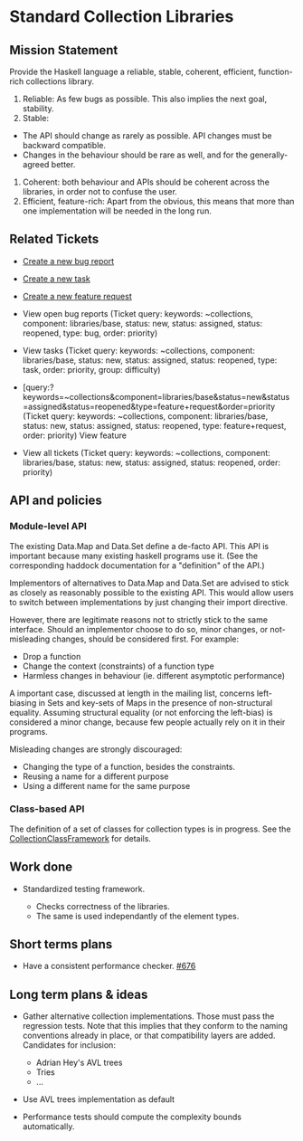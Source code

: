 # Standard Collection Libraries

## Mission Statement


Provide the Haskell language a reliable, stable, coherent, efficient, function-rich collections library.

1. Reliable: As few bugs as possible. This also implies the next goal, stability.
1. Stable: 

  - The API should change as rarely as possible. API changes must be backward compatible.
  - Changes in the behaviour should be rare as well, and for the generally-agreed better.

1. Coherent: both behaviour and APIs should be coherent across the libraries, in order not to confuse the user.
1. Efficient, feature-rich: Apart from the obvious, this means that more than one implementation will be needed in the long run.

## Related Tickets

- [Create a new bug report](/trac/ghc/trac/ghc/newticket?version=6.4.1&keywords=collections&component=libraries/base&type=bug)
- [Create a new task](/trac/ghc/trac/ghc/newticket?version=6.4.1&keywords=collections&component=libraries/base&type=task)
- [Create a new feature request](/trac/ghc/trac/ghc/newticket?version=6.4.1&keywords=collections&component=libraries/base&type=feature+request)

- View open bug reports (Ticket query: keywords: \~collections, component: libraries/base, status: new, status: assigned, status: reopened, type: bug, order: priority)
- View tasks (Ticket query: keywords: \~collections, component: libraries/base, status: new, status: assigned, status: reopened, type: task, order: priority, group: difficulty)
- \[query:?keywords=\~collections&component=libraries/base&status=new&status=assigned&status=reopened&type=feature+request&order=priority (Ticket query: keywords: \~collections, component: libraries/base, status: new, status: assigned, status: reopened, type: feature+request, order: priority) View feature 

- View all tickets (Ticket query: keywords: \~collections, component: libraries/base, status: new, status: assigned, status: reopened, order: priority)

## API and policies

### Module-level API


The existing Data.Map and Data.Set define a de-facto API. This API is important because many existing haskell programs use it. (See the corresponding haddock documentation for a "definition" of the API.)


Implementors of alternatives to Data.Map and Data.Set are advised to stick as closely as reasonably possible to the existing API. This would allow users to switch between implementations by just changing their import directive.


However, there are legitimate reasons not to strictly stick to the same interface. Should an implementor choose to do so, minor changes, or not-misleading changes, should be considered first. For example:

- Drop a function
- Change the context (constraints) of a function type
- Harmless changes in behaviour (ie. different asymptotic performance)


A important case, discussed at length in the mailing list, concerns left-biasing in Sets and key-sets of Maps in the presence of non-structural equality. Assuming structural equality (or not enforcing the left-bias) is considered a minor change, because few people actually rely on it in their programs.


Misleading changes are strongly discouraged:

- Changing the type of a function, besides the constraints.
- Reusing a name for a different purpose
- Using a different name for the same purpose

### Class-based API


The definition of a set of classes for collection types is in progress.
See the [CollectionClassFramework](collection-class-framework) for details.

## Work done

- Standardized testing framework. 

  - Checks correctness of the libraries.
  - The same is used independantly of the element types.

## Short terms plans

- Have a consistent performance checker. [\#676](https://gitlab.haskell.org//ghc/ghc/issues/676)

## Long term plans & ideas

- Gather alternative collection implementations. Those must pass the regression tests. Note that this implies that they conform to the naming conventions already in place, or that compatibility layers are added.
  Candidates for inclusion:

  - Adrian Hey's AVL trees
  - Tries
  - ...
- Use AVL trees implementation as default
- Performance tests should compute the complexity bounds automatically.
